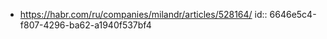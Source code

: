 - https://habr.com/ru/companies/milandr/articles/528164/
  id:: 6646e5c4-f807-4296-ba62-a1940f537bf4